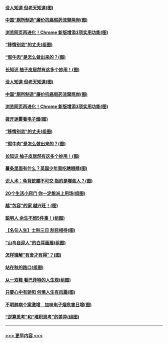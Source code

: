 #### [没人知道 但老天知道(图)](../pages/p8/907731.md?t=09181411) 
#### [中国“厕所制造”廉价抗癌假药流窜两岸(图)](../pages/p8/907723.md?t=09181411) 
#### [浏览网页再进化！Chrome 新版增添3项实用功能(图)](../pages/p8/907714.md?t=09181411) 
#### [“移情别恋”的丈夫(组图)](../pages/p8/907644.md?t=09181411) 
#### [“假牛肉”是怎么做出来的？(图)](../pages/p8/907668.md?t=09181411) 
#### [长知识 柚子皮居然有这多个妙用！(图)](../pages/p8/907425.md?t=09181411) 
#### [没人知道 但老天知道(图)](../pages/p8/907731.md?t=09181411) 
#### [中国“厕所制造”廉价抗癌假药流窜两岸(图)](../pages/p8/907723.md?t=09181411) 
#### [浏览网页再进化！Chrome 新版增添3项实用功能(图)](../pages/p8/907714.md?t=09181411) 
#### [拨开迷雾看电子烟(图)](../pages/p8/907427.md?t=09181411) 
#### [“移情别恋”的丈夫(组图)](../pages/p8/907644.md?t=09181411) 
#### [“假牛肉”是怎么做出来的？(图)](../pages/p8/907668.md?t=09181411) 
#### [长知识 柚子皮居然有这多个妙用！(图)](../pages/p8/907425.md?t=09181411) 
#### [薯条里面有什么？英国少年竟吃瞎眼睛(图)](../pages/p8/907381.md?t=09181411) 
#### [识人术：龟背蛇腰不可交 指的是哪些人？(图)](../pages/p8/907503.md?t=09181411) 
#### [20个生活小窍门 你一定能派上用场(组图)](../pages/p8/907510.md?t=09181411) 
#### [越“包容”的家 越兴旺！(图)](../pages/p8/907328.md?t=09181411) 
#### [聪明人 余生不想5件事！(组图)](../pages/p8/907364.md?t=09181411) 
#### [【名句人生】士别三日 刮目相待(图)](../pages/p8/906988.md?t=09181411) 
#### [“山鸟自迎人”的白耳画眉(组图)](../pages/p8/907332.md?t=09181411) 
#### [怎样理解“有舍才有得”？(图)](../pages/p8/906872.md?t=09181411) 
#### [站在秋的路口(组图)](../pages/p8/906914.md?t=09181411) 
#### [从一双鞋 看巴菲特的人生观(组图)](../pages/p8/907311.md?t=09181411) 
#### [只要心中有骄阳 何惧人生有风霜(图)](../pages/p8/907320.md?t=09181411) 
#### [不明肺病个案激增　加味电子烟危害日增(图)](../pages/p8/907307.md?t=09181411) 
#### [“逆算思考”和“堆积思考”的差异(组图)](../pages/p8/907229.md?t=09181411) 

----
#### [ >>> 更早内容 <<< ](../indexes/p8-earlier.md)
